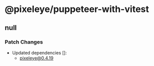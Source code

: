 # @pixeleye/puppeteer-with-vitest

## null

### Patch Changes

- Updated dependencies []:
  - pixeleye@0.4.19
